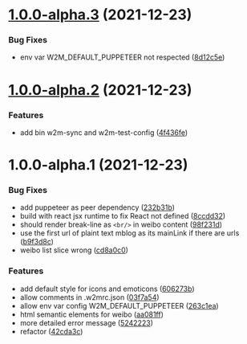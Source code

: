 # [1.0.0-alpha.3](https://github.com/EqualMa/weibo-to-mastodon/compare/v1.0.0-alpha.2...v1.0.0-alpha.3) (2021-12-23)


### Bug Fixes

* env var W2M_DEFAULT_PUPPETEER not respected ([8d12c5e](https://github.com/EqualMa/weibo-to-mastodon/commit/8d12c5e8bc7200c223df0bce9fd271947aaf3601))

# [1.0.0-alpha.2](https://github.com/EqualMa/weibo-to-mastodon/compare/v1.0.0-alpha.1...v1.0.0-alpha.2) (2021-12-23)


### Features

* add bin w2m-sync and w2m-test-config ([4f436fe](https://github.com/EqualMa/weibo-to-mastodon/commit/4f436feb80322ee620e5af9e7772c43090ac09b7))

# 1.0.0-alpha.1 (2021-12-23)


### Bug Fixes

* add puppeteer as peer dependency ([232b31b](https://github.com/EqualMa/weibo-to-mastodon/commit/232b31bbb796742d1d7cae2eb565bb4f8e3a979c))
* build with react jsx runtime to fix React not defined ([8ccdd32](https://github.com/EqualMa/weibo-to-mastodon/commit/8ccdd328d95990fb46a052690f4c5e085261d52b))
* should render break-line as `<br/>` in weibo content ([98f231d](https://github.com/EqualMa/weibo-to-mastodon/commit/98f231d7f9c58ed16c4f52ea102358c3a09e4cf3))
* use the first url of plaint text mblog as its mainLink if there are urls ([b9f3d8c](https://github.com/EqualMa/weibo-to-mastodon/commit/b9f3d8cb30af91605522ab635a36685319c724fc))
* weibo list slice wrong ([cd8a0c0](https://github.com/EqualMa/weibo-to-mastodon/commit/cd8a0c06d62f4bebdf25def1f9f1c630df92bc17))


### Features

* add default style for icons and emoticons ([606273b](https://github.com/EqualMa/weibo-to-mastodon/commit/606273b164cf26dfcd537d4e1dd54aba9959181a))
* allow comments in .w2mrc.json ([03f7a54](https://github.com/EqualMa/weibo-to-mastodon/commit/03f7a54e81d7e8e46134da7055ff5932c30c4b9c))
* allow env var config W2M_DEFAULT_PUPPETEER ([263c1ea](https://github.com/EqualMa/weibo-to-mastodon/commit/263c1eac4756558a1d2f37a47eb4ba80fd57b772))
* html semantic elements for weibo ([aa081ff](https://github.com/EqualMa/weibo-to-mastodon/commit/aa081ff49f0095638dba626bfdec97fc9c3670fd))
* more detailed error message ([5242223](https://github.com/EqualMa/weibo-to-mastodon/commit/5242223f032f1513a0f289d15d4d6e5dbfb3bc47))
* refactor ([42cda3c](https://github.com/EqualMa/weibo-to-mastodon/commit/42cda3c3a626b29c94aa6050c6b683e81211194b))
